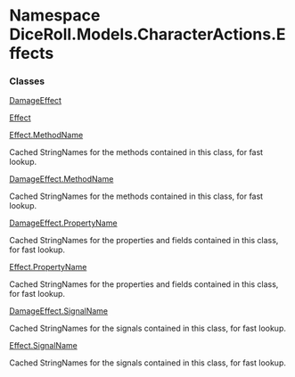 # <a id="DiceRoll_Models_CharacterActions_Effects"></a> Namespace DiceRoll.Models.CharacterActions.Effects

### Classes

 [DamageEffect](DiceRoll.Models.CharacterActions.Effects.DamageEffect.md)

 [Effect](DiceRoll.Models.CharacterActions.Effects.Effect.md)

 [Effect.MethodName](DiceRoll.Models.CharacterActions.Effects.Effect.MethodName.md)

Cached StringNames for the methods contained in this class, for fast lookup.

 [DamageEffect.MethodName](DiceRoll.Models.CharacterActions.Effects.DamageEffect.MethodName.md)

Cached StringNames for the methods contained in this class, for fast lookup.

 [DamageEffect.PropertyName](DiceRoll.Models.CharacterActions.Effects.DamageEffect.PropertyName.md)

Cached StringNames for the properties and fields contained in this class, for fast lookup.

 [Effect.PropertyName](DiceRoll.Models.CharacterActions.Effects.Effect.PropertyName.md)

Cached StringNames for the properties and fields contained in this class, for fast lookup.

 [DamageEffect.SignalName](DiceRoll.Models.CharacterActions.Effects.DamageEffect.SignalName.md)

Cached StringNames for the signals contained in this class, for fast lookup.

 [Effect.SignalName](DiceRoll.Models.CharacterActions.Effects.Effect.SignalName.md)

Cached StringNames for the signals contained in this class, for fast lookup.

